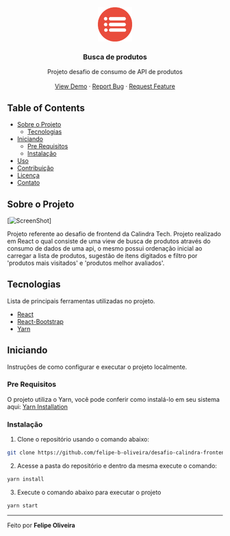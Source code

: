 <!-- PROJECT LOGO -->
<br />
<p align="center">
  <a href="https://github.com/felipe-b-oliveira/desafio-calindra-frontend">
    <img src="/docs/images/icone.png" alt="Logo" width="80" height="80">
  </a>

  <h3 align="center">Busca de produtos</h3>

  <p align="center">
    Projeto desafio de consumo de API de produtos
    <br />
    <br />
    <a href="https://github.com/felipe-b-oliveira/desafio-calindra-frontend">View Demo</a>
    ·
    <a href="https://github.com/felipe-b-oliveira/desafio-calindra-frontend/issues">Report Bug</a>
    ·
    <a href="https://github.com/felipe-b-oliveira/desafio-calindra-frontend/issues">Request Feature</a>
  </p>
</p>

<!-- TABLE OF CONTENTS -->
## Table of Contents

* [Sobre o Projeto](#sobre-o-projeto)
  * [Tecnologias](#tecnologias)
* [Iniciando](#iniciando)
  * [Pre Requisitos](#pre-requisitos)
  * [Instalação](#instalação)
* [Uso](#usage)
* [Contribuição](#contributing)
* [Licença](#license)
* [Contato](#contact)

<!-- ABOUT THE PROJECT -->
## Sobre o Projeto

[![ScreenShot][product-screenshot]]

Projeto referente ao desafio de frontend da Calindra Tech. Projeto realizado em React o qual consiste de uma view de busca de produtos através do consumo de dados de uma api, o mesmo possui ordenação inicial ao carregar a lista de produtos, sugestão de itens digitados e filtro por 'produtos mais visitados' e 'produtos melhor avaliados'. 

## Tecnologias

Lista de principais ferramentas utilizadas no projeto. 

* [React](https://pt-br.reactjs.org/)
* [React-Bootstrap](https://react-bootstrap.github.io/)
* [Yarn](https://yarnpkg.com/)

<!-- GETTING STARTED -->
## Iniciando

Instruções de como configurar e executar o projeto localmente.

### Pre Requisitos

O projeto utiliza o Yarn, você pode conferir como instalá-lo em seu sistema aqui:
[Yarn Installation](https://classic.yarnpkg.com/en/docs/install/)

### Instalação

1. Clone o repositório usando o comando abaixo:
```sh
git clone https://github.com/felipe-b-oliveira/desafio-calindra-frontend.git
```
2. Acesse a pasta do repositório e dentro da mesma execute o comando: 
```sh
yarn install
```
3. Execute o comando abaixo para executar o projeto
```sh
yarn start
```

---

Feito por **Felipe Oliveira**

<!-- MARKDOWN LINKS & IMAGES -->
<!-- https://www.markdownguide.org/basic-syntax/#reference-style-links -->
[product-screenshot]: /docs/images/busca-produtos-02.png

